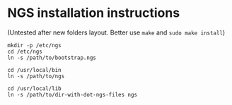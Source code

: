 # NGS installation instructions

(Untested after new folders layout. Better use `make` and `sudo make install`)

	mkdir -p /etc/ngs
	cd /etc/ngs
	ln -s /path/to/bootstrap.ngs

	cd /usr/local/bin
	ln -s /path/to/ngs

	cd /usr/local/lib
	ln -s /path/to/dir-with-dot-ngs-files ngs
